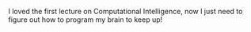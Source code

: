 I loved the first lecture on Computational Intelligence, now I just need to figure out how to program my brain to keep up!